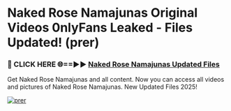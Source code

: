 # Naked Rose Namajunas Original Videos 0nlyFans Leaked - Files Updated! (prer)

<h3>🔴 CLICK HERE 🌐==►► <a href="https://tinyurl.com/up5wt9bj" rel="nofollow">Naked Rose Namajunas Updated Files</a></h3>

Get Naked Rose Namajunas and all content. Now you can access all videos and pictures of Naked Rose Namajunas. New Updated Files 2025!

[![prer](https://i.imgur.com/ABiUzMV.gif)](https://tinyurl.com/up5wt9bj)
